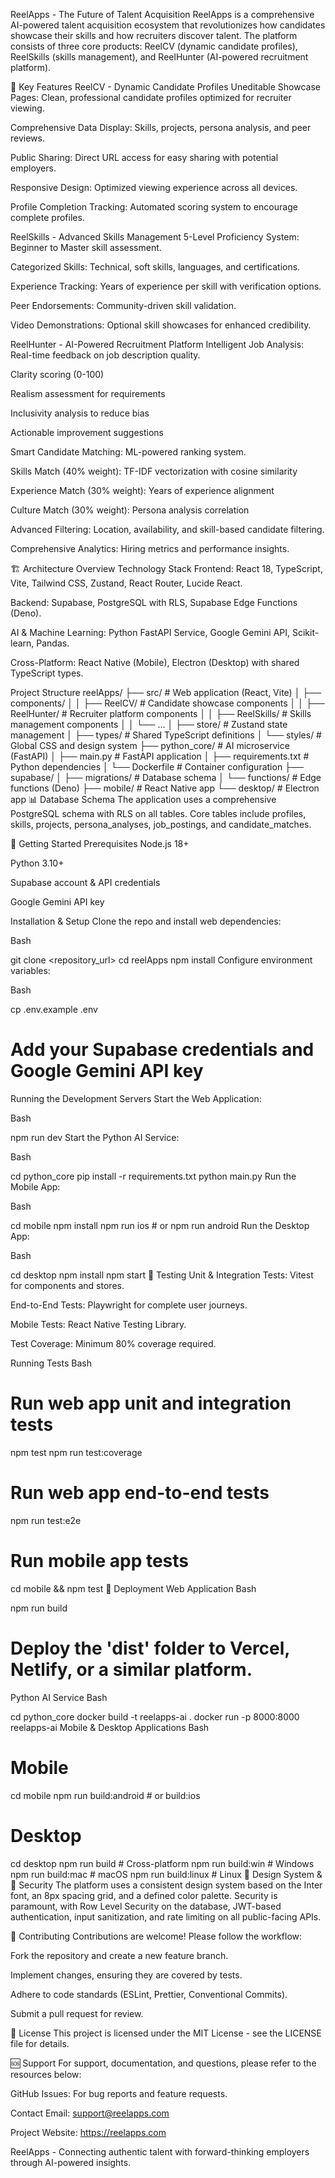 ReelApps - The Future of Talent Acquisition
ReelApps is a comprehensive AI-powered talent acquisition ecosystem that revolutionizes how candidates showcase their skills and how recruiters discover talent. The platform consists of three core products: ReelCV (dynamic candidate profiles), ReelSkills (skills management), and ReelHunter (AI-powered recruitment platform).

🌟 Key Features
ReelCV - Dynamic Candidate Profiles
Uneditable Showcase Pages: Clean, professional candidate profiles optimized for recruiter viewing.

Comprehensive Data Display: Skills, projects, persona analysis, and peer reviews.

Public Sharing: Direct URL access for easy sharing with potential employers.

Responsive Design: Optimized viewing experience across all devices.

Profile Completion Tracking: Automated scoring system to encourage complete profiles.

ReelSkills - Advanced Skills Management
5-Level Proficiency System: Beginner to Master skill assessment.

Categorized Skills: Technical, soft skills, languages, and certifications.

Experience Tracking: Years of experience per skill with verification options.

Peer Endorsements: Community-driven skill validation.

Video Demonstrations: Optional skill showcases for enhanced credibility.

ReelHunter - AI-Powered Recruitment Platform
Intelligent Job Analysis: Real-time feedback on job description quality.

Clarity scoring (0-100)

Realism assessment for requirements

Inclusivity analysis to reduce bias

Actionable improvement suggestions

Smart Candidate Matching: ML-powered ranking system.

Skills Match (40% weight): TF-IDF vectorization with cosine similarity

Experience Match (30% weight): Years of experience alignment

Culture Match (30% weight): Persona analysis correlation

Advanced Filtering: Location, availability, and skill-based candidate filtering.

Comprehensive Analytics: Hiring metrics and performance insights.

🏗️ Architecture Overview
Technology Stack
Frontend: React 18, TypeScript, Vite, Tailwind CSS, Zustand, React Router, Lucide React.

Backend: Supabase, PostgreSQL with RLS, Supabase Edge Functions (Deno).

AI & Machine Learning: Python FastAPI Service, Google Gemini API, Scikit-learn, Pandas.

Cross-Platform: React Native (Mobile), Electron (Desktop) with shared TypeScript types.

Project Structure
reelApps/
├── src/                  # Web application (React, Vite)
│   ├── components/
│   │   ├── ReelCV/       # Candidate showcase components
│   │   ├── ReelHunter/   # Recruiter platform components
│   │   ├── ReelSkills/   # Skills management components
│   │   └── ...
│   ├── store/            # Zustand state management
│   ├── types/            # Shared TypeScript definitions
│   └── styles/           # Global CSS and design system
├── python_core/          # AI microservice (FastAPI)
│   ├── main.py           # FastAPI application
│   ├── requirements.txt  # Python dependencies
│   └── Dockerfile        # Container configuration
├── supabase/
│   ├── migrations/       # Database schema
│   └── functions/        # Edge functions (Deno)
├── mobile/               # React Native app
└── desktop/              # Electron app
📊 Database Schema
The application uses a comprehensive PostgreSQL schema with RLS on all tables. Core tables include profiles, skills, projects, persona_analyses, job_postings, and candidate_matches.

🚀 Getting Started
Prerequisites
Node.js 18+

Python 3.10+

Supabase account & API credentials

Google Gemini API key

Installation & Setup
Clone the repo and install web dependencies:

Bash

git clone <repository_url>
cd reelApps
npm install
Configure environment variables:

Bash

cp .env.example .env
# Add your Supabase credentials and Google Gemini API key
Running the Development Servers
Start the Web Application:

Bash

npm run dev
Start the Python AI Service:

Bash

cd python_core
pip install -r requirements.txt
python main.py
Run the Mobile App:

Bash

cd mobile
npm install
npm run ios   # or npm run android
Run the Desktop App:

Bash

cd desktop
npm install
npm start
🧪 Testing
Unit & Integration Tests: Vitest for components and stores.

End-to-End Tests: Playwright for complete user journeys.

Mobile Tests: React Native Testing Library.

Test Coverage: Minimum 80% coverage required.

Running Tests
Bash

# Run web app unit and integration tests
npm test
npm run test:coverage

# Run web app end-to-end tests
npm run test:e2e

# Run mobile app tests
cd mobile && npm test
🚢 Deployment
Web Application
Bash

npm run build
# Deploy the 'dist' folder to Vercel, Netlify, or a similar platform.
Python AI Service
Bash

cd python_core
docker build -t reelapps-ai .
docker run -p 8000:8000 reelapps-ai
Mobile & Desktop Applications
Bash

# Mobile
cd mobile
npm run build:android  # or build:ios

# Desktop
cd desktop
npm run build        # Cross-platform
npm run build:win      # Windows
npm run build:mac      # macOS
npm run build:linux    # Linux
🎨 Design System & 🔐 Security
The platform uses a consistent design system based on the Inter font, an 8px spacing grid, and a defined color palette. Security is paramount, with Row Level Security on the database, JWT-based authentication, input sanitization, and rate limiting on all public-facing APIs.

🤝 Contributing
Contributions are welcome! Please follow the workflow:

Fork the repository and create a new feature branch.

Implement changes, ensuring they are covered by tests.

Adhere to code standards (ESLint, Prettier, Conventional Commits).

Submit a pull request for review.

📄 License
This project is licensed under the MIT License - see the LICENSE file for details.

🆘 Support
For support, documentation, and questions, please refer to the resources below:

GitHub Issues: For bug reports and feature requests.

Contact Email: support@reelapps.com

Project Website: https://reelapps.com

ReelApps - Connecting authentic talent with forward-thinking employers through AI-powered insights.